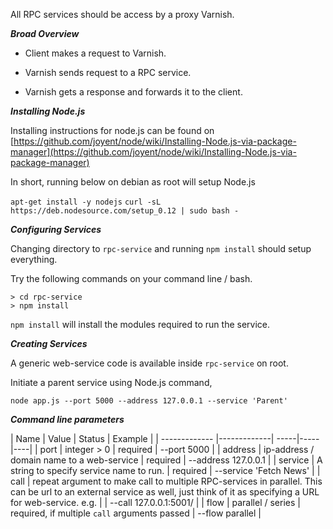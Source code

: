 All RPC services should be access by a proxy Varnish.

***Broad Overview***

* Client makes a request to Varnish.

* Varnish sends request to a RPC service.

* Varnish gets a response and forwards it to the client.


***Installing Node.js***

Installing instructions for node.js can be found on
[https://github.com/joyent/node/wiki/Installing-Node.js-via-package-manager](https://github.com/joyent/node/wiki/Installing-Node.js-via-package-manager)

In short, running below on debian as root will setup Node.js

``apt-get install -y nodejs``
``curl -sL https://deb.nodesource.com/setup_0.12 | sudo bash -``


***Configuring Services***

Changing directory to ``rpc-service`` and running ``npm install`` should setup everything.

Try the following commands on your command line / bash.

```
> cd rpc-service
> npm install
```

``npm install`` will install the modules required to run the service.

***Creating Services***

A generic web-service code is available inside ``rpc-service`` on root.

Initiate a parent service using Node.js command,

``node app.js --port 5000 --address 127.0.0.1 --service 'Parent'``

***Command line parameters***

| Name        | Value           | Status    | Example |
| ------------- |-------------| -----|-----|----|
| port      | integer > 0 | required | --port 5000 |
| address      | ip-address / domain name to a web-service      |   required | --address 127.0.0.1 |
| service | A string to specify service name to run.      |    required |  --service 'Fetch News' |
| call | repeat argument to make call to multiple RPC-services in parallel. This can be url to an external service as well, just think of it as specifying a URL for web-service. e.g.      |     | --call 127.0.0.1:5001/ |
| flow | parallel / series | required, if multiple ``call`` arguments passed | --flow parallel |

